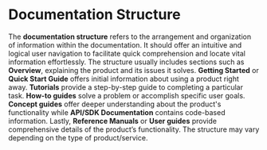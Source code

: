 # Documentation Structure

The **documentation structure** refers to the arrangement and organization of information within the documentation. It should offer an intuitive and logical user navigation to facilitate quick comprehension and locate vital information effortlessly. The structure usually includes sections such as **Overview**, explaining the product and its issues it solves. **Getting Started** or **Quick Start Guide** offers initial information about using a product right away. **Tutorials** provide a step-by-step guide to completing a particular task. **How-to guides** solve a problem or accomplish specific user goals. **Concept guides** offer deeper understanding about the product's functionality while **API/SDK Documentation** contains code-based information. Lastly, **Reference Manuals** or **User guides** provide comprehensive details of the product’s functionality. The structure may vary depending on the type of product/service.